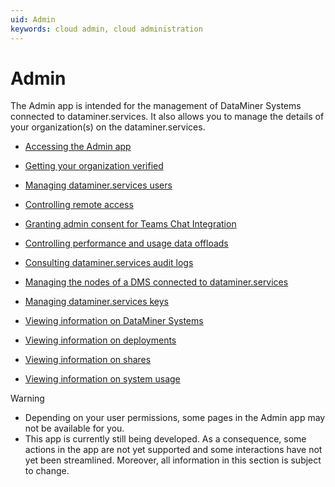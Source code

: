 ```yaml
---
uid: Admin
keywords: cloud admin, cloud administration
---
```


# Admin

The Admin app is intended for the management of DataMiner Systems connected to dataminer.services. It also allows you to manage the details of your organization(s) on the dataminer.services.

- [Accessing the Admin app](xref:Accessing_the_Admin_app)

- [Getting your organization verified](xref:CloudConnectionVerification)

- [Managing dataminer.services users](xref:Managing_dataminer_services_users)

- [Controlling remote access](xref:Controlling_remote_access)

- [Granting admin consent for Teams Chat Integration](xref:Granting_admin_consent)

- [Controlling performance and usage data offloads](xref:Controlling_cloudfeed_data_offloads)

- [Consulting dataminer.services audit logs](xref:Auditing)

- [Managing the nodes of a DMS connected to dataminer.services](xref:Managing_cloud-connected_nodes)

- [Managing dataminer.services keys](xref:Managing_dataminer_services_keys)

- [Viewing information on DataMiner Systems](xref:Viewing_info_on_DMS)

- [Viewing information on deployments](xref:Viewing_info_on_deployments)

- [Viewing information on shares](xref:Viewing_info_on_shares)

- [Viewing information on system usage](xref:Viewing_info_on_system_usage)

> [!WARNING]
>
> - Depending on your user permissions, some pages in the Admin app may not be available for you.
> - This app is currently still being developed. As a consequence, some actions in the app are not yet supported and some interactions have not yet been streamlined. Moreover, all information in this section is subject to change.
